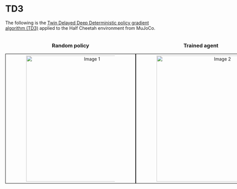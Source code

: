 # TD3

The following is the [Twin Delayed Deep Deterministic policy
gradient algorithm (TD3)](https://proceedings.mlr.press/v80/fujimoto18a/fujimoto18a.pdf) applied to the Half Cheetah environment from MuJoCo.

<div style="display: flex;">

  <div style="flex: 1; text-align: center;">
    <h3>Random policy</h3>
    <div style="border: 1px solid black; padding: 5px; display: inline-block">
      <img src="Cheetah results/Random Agent.gif" alt="Image 1" style="max-width: 70%; width: 400px;">
    </div>
  </div>

  <div style="flex: 1; text-align: center;">
    <h3>Trained agent</h3>
    <div style="border: 1px solid black; padding: 5px;; display: inline-block">
      <img src="Cheetah results/Trained Agent.gif" alt="Image 2" style="max-width: 70%; width: 400px;">
    </div>
  </div>
  
  The following figure shows the total reward the agent achieved for each espisode of training.

  ![Results]()
